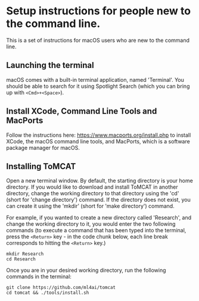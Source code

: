# Setup instructions for people new to the command line.

This is a set of instructions for macOS users who are new to the command line.

## Launching the terminal

macOS comes with a built-in terminal application, named 'Terminal'. You
should be able to search for it using Spotlight Search (which you can bring up
with `<Cmd>+<Space>`).

## Install XCode, Command Line Tools and MacPorts

Follow the instructions here: https://www.macports.org/install.php to install
XCode, the macOS command line tools, and MacPorts, which is a software package
manager for macOS.

## Installing ToMCAT

Open a new terminal window. By default, the starting directory is your home
directory. If you would like to download and install ToMCAT in another
directory, change the working directory to that directory using the 'cd' (short
for 'change directory') command. If the directory does not exist, you can create
it using the 'mkdir' (short for 'make directory') command.

For example, if you wanted to create a new directory called 'Research', and
change the working directory to it, you would enter the two following commands
(to execute a command that has been typed into the terminal, press the `<Return>`
key - in the code chunk below, each line break corresponds to hitting the
`<Return>` key.)

    mkdir Research
    cd Research

Once you are in your desired working directory, run the following commands in
the terminal:

    git clone https://github.com/ml4ai/tomcat
    cd tomcat && ./tools/install.sh
